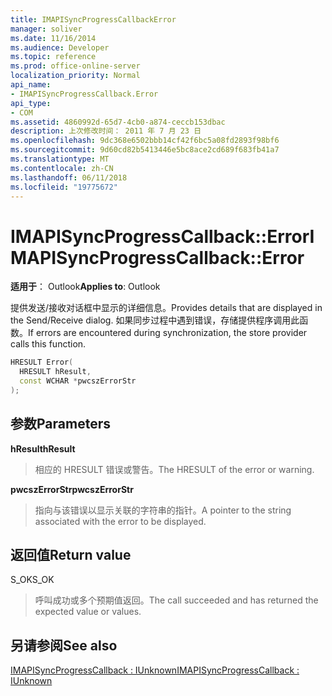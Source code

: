 ```yaml
---
title: IMAPISyncProgressCallbackError
manager: soliver
ms.date: 11/16/2014
ms.audience: Developer
ms.topic: reference
ms.prod: office-online-server
localization_priority: Normal
api_name:
- IMAPISyncProgressCallback.Error
api_type:
- COM
ms.assetid: 4860992d-65d7-4cb0-a874-ceccb153dbac
description: 上次修改时间： 2011 年 7 月 23 日
ms.openlocfilehash: 9dc368e6502bbb14cf42f6bc5a08fd2893f98bf6
ms.sourcegitcommit: 9d60cd82b5413446e5bc8ace2cd689f683fb41a7
ms.translationtype: MT
ms.contentlocale: zh-CN
ms.lasthandoff: 06/11/2018
ms.locfileid: "19775672"
---
```

# <a name="imapisyncprogresscallbackerror"></a><span data-ttu-id="6414a-103">IMAPISyncProgressCallback::Error</span><span class="sxs-lookup"><span data-stu-id="6414a-103">IMAPISyncProgressCallback::Error</span></span>

  
  
<span data-ttu-id="6414a-104">**适用于**： Outlook</span><span class="sxs-lookup"><span data-stu-id="6414a-104">**Applies to**: Outlook</span></span> 
  
<span data-ttu-id="6414a-105">提供发送/接收对话框中显示的详细信息。</span><span class="sxs-lookup"><span data-stu-id="6414a-105">Provides details that are displayed in the Send/Receive dialog.</span></span> <span data-ttu-id="6414a-106">如果同步过程中遇到错误，存储提供程序调用此函数。</span><span class="sxs-lookup"><span data-stu-id="6414a-106">If errors are encountered during synchronization, the store provider calls this function.</span></span>
  
```cpp
HRESULT Error(
  HRESULT hResult,
  const WCHAR *pwcszErrorStr
);
```

## <a name="parameters"></a><span data-ttu-id="6414a-107">参数</span><span class="sxs-lookup"><span data-stu-id="6414a-107">Parameters</span></span>

 <span data-ttu-id="6414a-108">**hResult**</span><span class="sxs-lookup"><span data-stu-id="6414a-108">**hResult**</span></span>
  
> <span data-ttu-id="6414a-109">相应的 HRESULT 错误或警告。</span><span class="sxs-lookup"><span data-stu-id="6414a-109">The HRESULT of the error or warning.</span></span>
    
 <span data-ttu-id="6414a-110">**pwcszErrorStr**</span><span class="sxs-lookup"><span data-stu-id="6414a-110">**pwcszErrorStr**</span></span>
  
> <span data-ttu-id="6414a-111">指向与该错误以显示关联的字符串的指针。</span><span class="sxs-lookup"><span data-stu-id="6414a-111">A pointer to the string associated with the error to be displayed.</span></span>
    
## <a name="return-value"></a><span data-ttu-id="6414a-112">返回值</span><span class="sxs-lookup"><span data-stu-id="6414a-112">Return value</span></span>

<span data-ttu-id="6414a-113">S_OK</span><span class="sxs-lookup"><span data-stu-id="6414a-113">S_OK</span></span> 
  
> <span data-ttu-id="6414a-114">呼叫成功或多个预期值返回。</span><span class="sxs-lookup"><span data-stu-id="6414a-114">The call succeeded and has returned the expected value or values.</span></span>
    
## <a name="see-also"></a><span data-ttu-id="6414a-115">另请参阅</span><span class="sxs-lookup"><span data-stu-id="6414a-115">See also</span></span>



[<span data-ttu-id="6414a-116">IMAPISyncProgressCallback : IUnknown</span><span class="sxs-lookup"><span data-stu-id="6414a-116">IMAPISyncProgressCallback : IUnknown</span></span>](imapisyncprogresscallbackiunknown.md)

